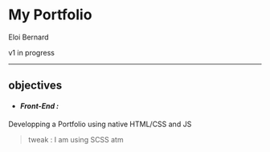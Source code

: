 # My Portfolio

Eloi Bernard

v1 in progress

---

## objectives

- #### _Front-End :_

Developping a Portfolio using native HTML/CSS and JS

> tweak : I am using SCSS atm


